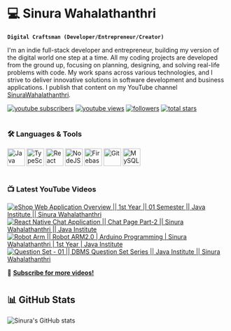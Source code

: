 # 💻 Sinura Wahalathanthri

**`Digital Craftsman (Developer/Entrepreneur/Creator)`**

I'm an indie full-stack developer and entrepreneur, building my version of the digital world one step at a time. All my coding projects are developed from the ground up, focusing on planning, designing, and solving real-life problems with code. My work spans across various technologies, and I strive to deliver innovative solutions in software development and business applications. I publish that content on my YouTube channel [SinuraWahalathanthri](https://www.youtube.com/@SinuraWahalathanthri).

   <p align="left">
      <a href="https://www.youtube.com/channel/UCf2AdxyhFLGE1DKcTnyefSw?sub_confirmation=1">
         <img alt="youtube subscribers" title="Subscribe to my YouTube channel" src="https://custom-icon-badges.demolab.com/youtube/channel/subscribers/UCf2AdxyhFLGE1DKcTnyefSw?color=%23E05D44&label=SUBSCRIBE&logo=video&logoColor=white&style=for-the-badge&labelColor=CE4630"/></a> 
      <a href="https://www.youtube.com/channel/UCf2AdxyhFLGE1DKcTnyefSw">
         <img alt="youtube views" title="YouTube views" src="https://custom-icon-badges.demolab.com/youtube/channel/views/UCf2AdxyhFLGE1DKcTnyefSw?color=%23E1AD0E&logo=eye&logoColor=white&style=for-the-badge&labelColor=C79600"/></a> 
      <a href="https://github.com/SinuraWahalathanthri?tab=followers">
         <img alt="followers" title="Follow me on Github" src="https://custom-icon-badges.demolab.com/github/followers/SinuraWahalathanthri?color=236ad3&labelColor=1155ba&style=for-the-badge&logo=person-add&label=Follow&logoColor=white"/></a>
      <a href="https://github.com/SinuraWahalathanthri?tab=repositories&sort=stargazers">
         <img alt="total stars" title="Total stars on GitHub" src="https://custom-icon-badges.demolab.com/github/stars/SinuraWahalathanthri?color=55960c&style=for-the-badge&labelColor=488207&logo=star"/></a>
   </p>

#

### 🛠️ Languages & Tools

<p align="left">
  <img alt="Java" width="40px" src="https://cdn.jsdelivr.net/gh/devicons/devicon/icons/java/java-original.svg"/>
  <img alt="TypeScript" width="40px" src="https://cdn.jsdelivr.net/gh/devicons/devicon/icons/typescript/typescript-plain.svg"/>
  <img alt="React Native" width="40px" src="https://cdn.jsdelivr.net/gh/devicons/devicon/icons/react/react-original.svg"/>
  <img alt="NodeJS" width="40px" src="https://cdn.jsdelivr.net/gh/devicons/devicon/icons/nodejs/nodejs-original.svg"/>
  <img alt="Firebase" width="40px" src="https://cdn.jsdelivr.net/gh/devicons/devicon/icons/firebase/firebase-plain.svg"/>
  <img alt="Git" width="40px" src="https://cdn.jsdelivr.net/gh/devicons/devicon/icons/git/git-original.svg"/>
  <img alt="MySQL" width="40px" src="https://cdn.jsdelivr.net/gh/devicons/devicon/icons/mysql/mysql-original.svg"/>
</p>

#

### 📺 Latest YouTube Videos

[![eShop Web Application Overview || 1st Year || 01 Semester || Java Institute || Sinura Wahalathanthri](https://ytcards.demolab.com/?id=vx_4fm_N6QQ&title=eShop+Web+Application+Overview+%7C%7C+1st+Year+%7C%7C+01+Semester+%7C%7C+Java+Institute+%7C%7C+Sinura+Wahalathanthri&lang=en&timestamp=1670380800&background_color=%230d1117&title_color=%23ffffff&stats_color=%23dedede&max_title_lines=2&width=250&border_radius=5&duration=2340 "eShop Web Application Overview || 1st Year || 01 Semester || Java Institute || Sinura Wahalathanthri")](https://www.youtube.com/watch?v=vx_4fm_N6QQ)
[![React Native Chat Application || Chat Page Part-2 || Sinura Wahalathanthri || Java Institute](https://ytcards.demolab.com/?id=_m33nNp5jwo&title=React+Native+Chat+Application+%7C%7C+Chat+Page+Part-2+%7C%7C+Sinura+Wahalathanthri+%7C%7C+Java+Institute&lang=en&timestamp=1673778800&background_color=%230d1117&title_color=%23ffffff&stats_color=%23dedede&max_title_lines=1&width=250&border_radius=5&duration=856 "React Native Chat Application || Chat Page Part-2 || Sinura Wahalathanthri || Java Institute")](https://www.youtube.com/watch?v=_m33nNp5jwo)
[![Robot Arm || Robot ARM2.0 | Arduino Programming | Sinura Wahalathanthri | 1st Year | Java Institute](https://ytcards.demolab.com/?id=K3uVNez2H48&title=Robot+Arm+%7C%7C+Robot+ARM2.0+%7C+Arduino+Programming+%7C%7C+Sinura+Wahalathanthri+%7C%7C+1st+Year+%7C%7C+Java+Institute&lang=en&timestamp=1668324660&background_color=%230d1117&title_color=%23ffffff&stats_color=%23dedede&max_title_lines=1&width=250&border_radius=5&duration=587 "Robot Arm || Robot ARM2.0 | Arduino Programming | Sinura Wahalathanthri | 1st Year | Java Institute")](https://www.youtube.com/watch?v=K3uVNez2H48)
[![Question Set - 01 || DBMS Question Set Series || Java Institute || Sinura Wahalathanthri](https://ytcards.demolab.com/?id=nYgX6G7WNrs&title=Question+Set+-+01+%7C%7C+DBMS+Question+Set+Series+%7C%7C+Java+Institute+%7C%7C+Sinura+Wahalathanthri&lang=en&timestamp=1617006000&background_color=%230d1117&title_color=%23ffffff&stats_color=%23dedede&max_title_lines=1&width=250&border_radius=5&duration=590 "Question Set - 01 || DBMS Question Set Series || Java Institute || Sinura Wahalathanthri")](https://www.youtube.com/watch?v=nYgX6G7WNrs)
<!-- YOUTUBE-VIDEOS:END -->

🔔 **[Subscribe for more videos!](https://www.youtube.com/@SinuraWahalathanthri?sub_confirmation=1)**

#

## 📊 GitHub Stats

![Sinura's GitHub stats](https://github-readme-stats.vercel.app/api?username=SinuraWahalathanthri&show_icons=true&theme=gruvbox)

